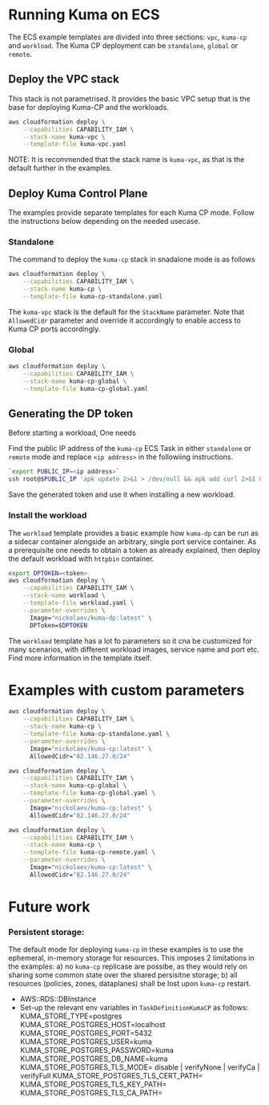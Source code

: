 # Running Kuma on ECS

The ECS example templates are divided into three sections: `vpc`, `kuma-cp` and `workload`. The Kuma CP deployment can be `standalone`, `global` or `remote`. 

## Deploy the VPC stack

This stack is not parametrised. It provides the basic VPC setup that is the base for deploying Kuma-CP and the workloads.

```bash
aws cloudformation deploy \
    --capabilities CAPABILITY_IAM \
    --stack-name kuma-vpc \
    --template-file kuma-vpc.yaml
```

NOTE: It is recommended that the stack name is `kuma-vpc`, as that is the default further in the examples.

## Deploy Kuma Control Plane

The examples provide separate templates for each Kuma CP mode. Follow the instructions below depending on the needed usecase.

### Standalone
The command to deploy the `kuma-cp` stack in snadalone mode is as follows

```bash
aws cloudformation deploy \
    --capabilities CAPABILITY_IAM \
    --stack-name kuma-cp \
    --template-file kuma-cp-standalone.yaml
```

The `kuma-vpc` stack is the default for the `StackName` parameter. Note that `AllowedCidr` parameter and override it accordingly to enable access to Kuma CP ports accordingly.

### Global

```bash
aws cloudformation deploy \
    --capabilities CAPABILITY_IAM \
    --stack-name kuma-cp-global \
    --template-file kuma-cp-global.yaml
```




## Generating the DP token

Before starting a workload, One needs

Find the public IP address of the `kuma-cp` ECS Task in either `standalone` or `remote` mode and replace `<ip address>` in the followiing instructions.
```bash
`export PUBLIC_IP=<ip address>`
ssh root@$PUBLIC_IP 'apk update 2>&1 > /dev/null && apk add curl 2>&1 && curl -s -XPOST -H "Content-Type: application/json" --data \'{"name": "httpbin", "mesh": "default"}\' http://localhost:5679/tokens'
```

Save the generated token and use it when installing a new workload.


### Install the workload


The `workload` template provides a basic example how `kuma-dp` can be run as a sidecar container alongside an arbitrary, single port service container. As a prerequisite one needs to obtain a token as already explained, then deploy the default workload with `httpbin` container.

```bash
export DPTOKEN=<token>
aws cloudformation deploy \
    --capabilities CAPABILITY_IAM \
    --stack-name workload \
    --template-file workload.yaml \
    --parameter-overrides \
      Image="nickolaev/kuma-dp:latest" \
      DPToken=$DPTOKEN
```

The `workload` template has a lot fo parameters so it cna be customized for many scenarios, with different workload images, service name and port etc. Find more information in the template itself.

# Examples with custom parameters

```bash
aws cloudformation deploy \
    --capabilities CAPABILITY_IAM \
    --stack-name kuma-cp \
    --template-file kuma-cp-standalone.yaml \
    --parameter-overrides \
      Image="nickolaev/kuma-cp:latest" \
      AllowedCidr="82.146.27.0/24"
```

```bash
aws cloudformation deploy \
    --capabilities CAPABILITY_IAM \
    --stack-name kuma-cp-global \
    --template-file kuma-cp-global.yaml \
    --parameter-overrides \
      Image="nickolaev/kuma-cp:latest" \
      AllowedCidr="82.146.27.0/24"
```

```bash
aws cloudformation deploy \
    --capabilities CAPABILITY_IAM \
    --stack-name kuma-cp \
    --template-file kuma-cp-remote.yaml \
    --parameter-overrides \
      Image="nickolaev/kuma-cp:latest" \
      AllowedCidr="82.146.27.0/24"
```

# Future work

### Persistent storage:

The default mode for deploying `kuma-cp` in these examples is to use the ephemeral, in-memory storage for resources. This imposes 2 limitations in the examples: a) no `kuma-cp` replicase are possibe, as they would rely on sharing some common state over the shared persisitne storage; b) all resources (policies, zones, dataplanes) shall be lost upon `kuma-cp` restart.

 * AWS::RDS::DBInstance
 * Set-up the relevant env variables in `TaskDefinitionKumaCP` as follows:
    	KUMA_STORE_TYPE=postgres
    	KUMA_STORE_POSTGRES_HOST=localhost
    	KUMA_STORE_POSTGRES_PORT=5432
    	KUMA_STORE_POSTGRES_USER=kuma
    	KUMA_STORE_POSTGRES_PASSWORD=kuma
    	KUMA_STORE_POSTGRES_DB_NAME=kuma 
    	KUMA_STORE_POSTGRES_TLS_MODE= disable | verifyNone | verifyCa | verifyFull
    	KUMA_STORE_POSTGRES_TLS_CERT_PATH=
    	KUMA_STORE_POSTGRES_TLS_KEY_PATH=
    	KUMA_STORE_POSTGRES_TLS_CA_PATH=


